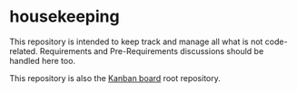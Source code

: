 housekeeping
============

This repository is intended to keep track and manage all what is not code-related. Requirements and Pre-Requirements discussions should be handled here too.

This repository is also the [Kanban board](https://waffle.io/radicalfx/housekeeping) root repository.
